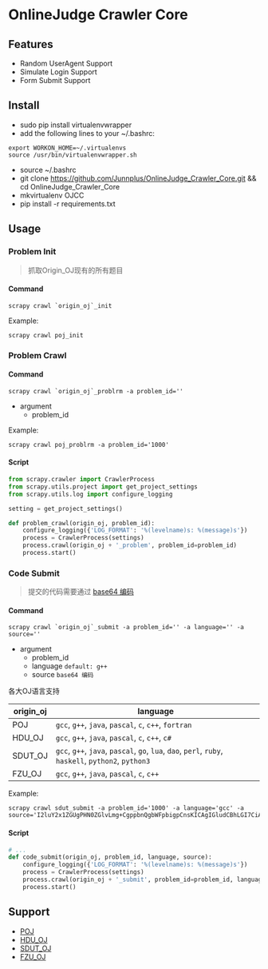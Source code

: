 # OnlineJudge Crawler Core

## Features

- Random UserAgent Support
- Simulate Login Support
- Form Submit Support

## Install

- sudo pip install virtualenvwrapper
- add the following lines to your ~/.bashrc:

```
export WORKON_HOME=~/.virtualenvs
source /usr/bin/virtualenvwrapper.sh
```
- source ~/.bashrc
- git clone https://github.com/Junnplus/OnlineJudge_Crawler_Core.git && cd OnlineJudge_Crawler_Core
- mkvirtualenv OJCC
- pip install -r requirements.txt

## Usage

### Problem Init

> 抓取Origin_OJ现有的所有题目

#### Command
```shell
scrapy crawl `origin_oj`_init
```

Example:
```shell
scrapy crawl poj_init
```

### Problem Crawl
#### Command
```shell
scrapy crawl `origin_oj`_problrm -a problem_id=''
```
+ argument
    - problem_id

Example:
```shell
scrapy crawl poj_problrm -a problem_id='1000'
```

#### Script
```python
from scrapy.crawler import CrawlerProcess
from scrapy.utils.project import get_project_settings
from scrapy.utils.log import configure_logging

setting = get_project_settings()

def problem_crawl(origin_oj, problem_id):
    configure_logging({'LOG_FORMAT': '%(levelname)s: %(message)s'})
    process = CrawlerProcess(settings)
    process.crawl(origin_oj + '_problem', problem_id=problem_id)
    process.start()
```

### Code Submit

> 提交的代码需要通过 [base64 编码](http://tool.chinaz.com/Tools/Base64.aspx)

#### Command
```shell
scrapy crawl `origin_oj`_submit -a problem_id='' -a language='' -a source=''
```
+ argument
    - problem_id 
    - language `default: g++`
    - source `base64 编码`

各大OJ语言支持

origin_oj | language
--------- | ---------
POJ       | `gcc`, `g++`, `java`, `pascal`, `c`, `c++`, `fortran`
HDU_OJ    | `gcc`, `g++`, `java`, `pascal`, `c`, `c++`, `c#`
SDUT_OJ   | `gcc`, `g++`, `java`, `pascal`, `go`, `lua`, `dao`, `perl`, `ruby`, `haskell`, `python2`, `python3`
FZU_OJ    | `gcc`, `g++`, `java`, `pascal`, `c`, `c++`

Example:
```shell
scrapy crawl sdut_submit -a problem_id='1000' -a language='gcc' -a source='I2luY2x1ZGUgPHN0ZGlvLmg+CgppbnQgbWFpbigpCnsKICAgIGludCBhLGI7CiAgICBzY2FuZigiJWQgJWQiLCZhLCAmYik7CiAgICBwcmludGYoIiVkXG4iLGErYik7CiAgICByZXR1cm4gMDsKfQ=='
```

#### Script
```python
# ...
def code_submit(origin_oj, problem_id, language, source):
    configure_logging({'LOG_FORMAT': '%(levelname)s: %(message)s'})
    process = CrawlerProcess(settings)
    process.crawl(origin_oj + '_submit', problem_id=problem_id, language=language, source=source)
    process.start()
```


## Support

- [POJ](http://poj.org)
- [HDU_OJ](http://acm.hdu.edu.cn)
- [SDUT_OJ](http://acm.sdut.edu.cn)
- [FZU_OJ](http://acm.fzu.edu.cn)

